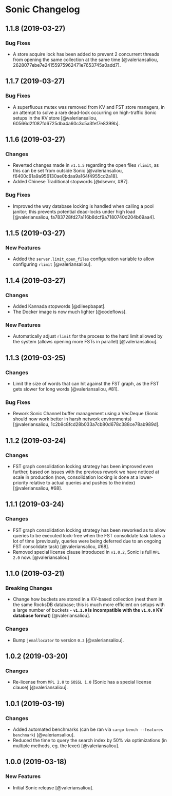 Sonic Changelog
===============

## 1.1.8 (2019-03-27)

### Bug Fixes

* A store acquire lock has been added to prevent 2 concurrent threads from opening the same collection at the same time [@valeriansaliou, 2628077ebe7e24155975962471e7653745a0add7].

## 1.1.7 (2019-03-27)

### Bug Fixes

* A superfluous mutex was removed from KV and FST store managers, in an attempt to solve a rare dead-lock occurring on high-traffic Sonic setups in the KV store [@valeriansaliou, 60566d2f087fd6725dba4a60c3c5a3fef7e8399b].

## 1.1.6 (2019-03-27)

### Changes

* Reverted changes made in `v1.1.5` regarding the open files `rlimit`, as this can be set from outside Sonic [@valeriansaliou, f6400c61a9a956130ae0bdaa9a164f4955cd2a18].
* Added Chinese Traditional stopwords [@dsewnr, #87].

### Bug Fixes

* Improved the way database locking is handled when calling a pool janitor; this prevents potential dead-locks under high load [@valeriansaliou, fa783728fd27a116b8dcf9a7180740d204b69aa4].

## 1.1.5 (2019-03-27)

### New Features

* Added the `server.limit_open_files` configuration variable to allow configuring `rlimit` [@valeriansaliou].

## 1.1.4 (2019-03-27)

### Changes

* Added Kannada stopwords [@dileepbapat].
* The Docker image is now much lighter [@codeflows].

### New Features

* Automatically adjust `rlimit` for the process to the hard limit allowed by the system (allows opening more FSTs in parallel) [@valeriansaliou].

## 1.1.3 (2019-03-25)

### Changes

* Limit the size of words that can hit against the FST graph, as the FST gets slower for long words [@valeriansaliou, #81].

### Bug Fixes

* Rework Sonic Channel buffer management using a VecDeque (Sonic should now work better in harsh network environments) [@valeriansaliou, 1c2b9c8fcd28b033a7cb80d678c388ce78ab989d].

## 1.1.2 (2019-03-24)

### Changes

* FST graph consolidation locking strategy has been improved even further, based on issues with the previous rework we have noticed at scale in production (now, consolidation locking is done at a lower-priority relative to actual queries and pushes to the index) [@valeriansaliou, #68].

## 1.1.1 (2019-03-24)

### Changes

* FST graph consolidation locking strategy has been reworked as to allow queries to be executed lock-free when the FST consolidate task takes a lot of time (previously, queries were being deferred due to an ongoing FST consolidate task) [@valeriansaliou, #68].
* Removed special license clause introduced in `v1.0.2`, Sonic is full `MPL 2.0` now. [@valeriansaliou]

## 1.1.0 (2019-03-21)

### Breaking Changes

* Change how buckets are stored in a KV-based collection (nest them in the same RocksDB database; this is much more efficient on setups with a large number of buckets - **`v1.1.0` is incompatible with the `v1.0.0` KV database format**) [@valeriansaliou].

### Changes

* Bump `jemallocator` to version `0.3` [@valeriansaliou].

## 1.0.2 (2019-03-20)

### Changes

* Re-license from `MPL 2.0` to `SOSSL 1.0` (Sonic has a special license clause) [@valeriansaliou].

## 1.0.1 (2019-03-19)

### Changes

* Added automated benchmarks (can be ran via `cargo bench --features benchmark`) [@valeriansaliou].
* Reduced the time to query the search index by 50% via optimizations (in multiple methods, eg. the lexer) [@valeriansaliou].

## 1.0.0 (2019-03-18)

### New Features

* Initial Sonic release [@valeriansaliou].
